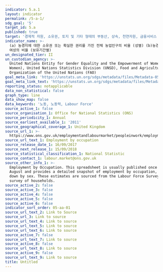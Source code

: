 ```yaml
---
indicator: 5.a.1
layout: indicator
permalink: /5-a-1/
sdg_goal: '5'
target_id: 5.a
published: true
target: '경제적 자원, 소유권, 토지 및 기타 형태의 부동산, 상속, 천연자원, 금융서비스 등의 평등한 권리를 여성에게 보장하도록 개혁 실시'
indicator_name: >-
  (a) 농경지에 대한 소유권 또는 확실한 권리를 가진 전체 농업인구의 비율 (성별) (b)농경지 소유자 또는 토지 관리권을 가진 사람 중
  여성의 비율 (보유기간별)
un_designated_tier: II
un_custodian_agency: >-
  United Nations Entity for Gender Equality and the Empowerment of Women (UN
  Women), United Nations Statistics Division (UNSD), Food and Agriculture
  Organization of the United Nations (FAO)
goal_meta_link: 'https://unstats.un.org/sdgs/metadata/files/Metadata-05-0a-01.pdf'
goal_meta_link_text: 'https://unstats.un.org/sdgs/metadata/files/Metadata-05-0a-01.pdf'
reporting_status: notapplicable
data_non_statistical: false
graph_type: line
data_show_map: false
data_keywords: '노동, 노동력, Labour Force'
source_active_1: false
source_organisation_1: Office for National Statistics (ONS)
source_periodicity_1: Annual
source_earliest_available_1: '2011'
source_geographical_coverage_1: United Kingdom
source_url_1: >-
  https://www.ons.gov.uk/employmentandlabourmarket/peopleinwork/employmentandemployeetypes/datasets/employmentbyoccupationemp04
source_url_text_1: Employment by occupation
source_release_date_1: 16/09/2017
source_next_release_1: 15/09/2018
source_statistical_classification_1: National Statistic
source_contact_1: labour.market@ons.gov.uk
source_other_info_1: >-
  Employment by Occupation. This spreadsheet is usually published once a year in
  August and provides a detailed snapshot of employment by occupation, broken
  down by sex. These estimates are sourced from the Labour Force Survey, a
  survey of households.
source_active_2: false
source_active_3: false
source_active_4: false
source_active_5: false
source_active_6: false
indicator_sort_order: 05-aa-01
source_url_text_2: Link to Source
source_url_3: Link to source
source_url_text_4: Link to source
source_url_text_5: Link to source
source_url_text_6: Link to source
source_active_7: false
source_url_text_7: Link to source
source_active_8: false
source_url_text_8: Link to source
source_active_9: false
source_url_text_9: Link to source
title: Untitled
---
```

